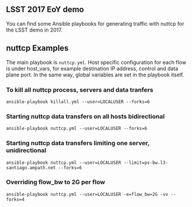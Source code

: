 
## LSST 2017 EoY demo

You can find some Ansible playbooks for generating traffic with nuttcp for the LSST demo in 2017.

## nuttcp Examples

The main playbook is `nuttcp.yml`. Host specific configuration for each flow is under host_vars, for example destination IP address, control and data plane port. In the same way, global variables are set in the playbook itself.

### To kill all nuttcp process, servers and data tranfers

```
ansible-playbook killall.yml --user=LOCALUSER --forks=6
```

### Starting nuttcp data transfers on all hosts bidirectional

```
ansible-playbook nuttcp.yml --user=LOCALUSER --forks=6
```

### Starting nuttcp data transfers limiting one server, unidirectional

```
ansible-playbook nuttcp.yml --user=LOCALUSER --limit=ps-bw.l3-santiago.ampath.net --forks=6
```

### Overriding flow_bw to 2G per flow

```
ansible-playbook nuttcp.yml --user=LOCALUSER -e=flow_bw=2G -vv --forks=4
```
